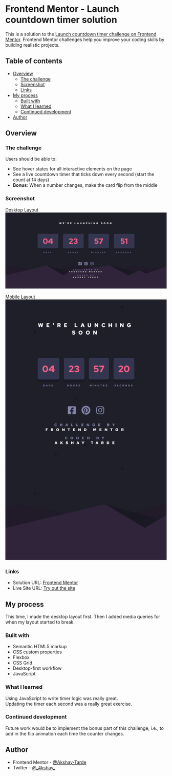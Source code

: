# Frontend Mentor - Launch countdown timer solution

This is a solution to the [Launch countdown timer challenge on Frontend Mentor](https://www.frontendmentor.io/challenges/launch-countdown-timer-N0XkGfyz-). Frontend Mentor challenges help you improve your coding skills by building realistic projects. 

## Table of contents

- [Overview](#overview)
  - [The challenge](#the-challenge)
  - [Screenshot](#screenshot)
  - [Links](#links)
- [My process](#my-process)
  - [Built with](#built-with)
  - [What I learned](#what-i-learned)
  - [Continued development](#continued-development)
- [Author](#author)

## Overview

### The challenge

Users should be able to:

- See hover states for all interactive elements on the page
- See a live countdown timer that ticks down every second (start the count at 14 days)
- **Bonus**: When a number changes, make the card flip from the middle

### Screenshot

Desktop Layout
![](./screenshots/desktop.png)

Mobile Layout
![](./screenshots/mobile.png)

### Links

- Solution URL: [Frontend Mentor](https://www.frontendmentor.io/solutions/launch-countdown-timer-responsive-kbGVDNYhs3)
- Live Site URL: [Try out the site](https://launch-countdown-timer-amt.netlify.app/)

## My process

This time, I made the desktop layout first. Then I added media queries for when my layout started to break.

### Built with

- Semantic HTML5 markup
- CSS custom properties
- Flexbox
- CSS Grid
- Desktop-first workflow
- JavaScript

### What I learned

Using JavaScript to write timer logic was really great.  
Updating the timer each second was a really great exercise.

### Continued development

Future work would be to implement the bonus part of this challenge, i.e., to add in the flip animation each time the counter changes.

## Author

- Frontend Mentor - [@Akshay-Tarde](https://www.frontendmentor.io/profile/Akshay-Tarde)
- Twitter - [@\_4kshay\_](https://twitter.com/_4kshay_)
